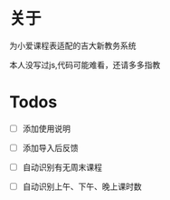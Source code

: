 # 关于

为小爱课程表适配的吉大新教务系统

本人没写过js,代码可能难看，还请多多指教

# Todos

 - [ ] 添加使用说明

 - [ ] 添加导入后反馈

 - [ ] 自动识别有无周末课程

 - [ ] 自动识别上午、下午、晚上课时数
